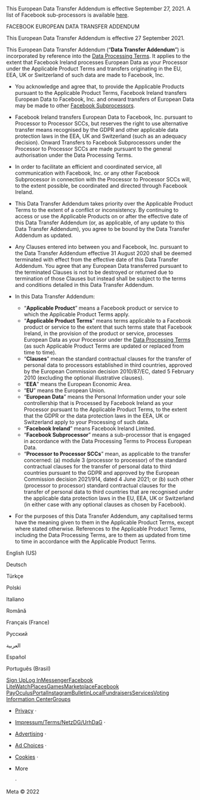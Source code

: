 This European Data Transfer Addendum is effective September 27, 2021. A list of Facebook sub-processors is available [here](https://facebook.com/legal/ads-subprocessors).

  

FACEBOOK EUROPEAN DATA TRANSFER ADDENDUM

This European Data Transfer Addendum is effective 27 September 2021.

This European Data Transfer Addendum (“**Data Transfer Addendum**”) is incorporated by reference into the [Data Processing Terms](https://www.facebook.com/legal/terms/dataprocessing/amendment). It applies to the extent that Facebook Ireland processes European Data as your Processor under the Applicable Product Terms and transfers originating in the EU, EEA, UK or Switzerland of such data are made to Facebook, Inc.

*   You acknowledge and agree that, to provide the Applicable Products pursuant to the Applicable Product Terms, Facebook Ireland transfers European Data to Facebook, Inc. and onward transfers of European Data may be made to other [Facebook Subprocessors](https://facebook.com/legal/ads-subprocessors).
*   Facebook Ireland transfers European Data to Facebook, Inc. pursuant to Processor to Processor SCCs, but reserves the right to use alternative transfer means recognised by the GDPR and other applicable data protection laws in the EEA, UK and Switzerland (such as an adequacy decision). Onward Transfers to Facebook Subprocessors under the Processor to Processor SCCs are made pursuant to the general authorisation under the Data Processing Terms.
*   In order to facilitate an efficient and coordinated service, all communication with Facebook, Inc. or any other Facebook Subprocessor in connection with the Processor to Processor SCCs will, to the extent possible, be coordinated and directed through Facebook Ireland.
*   This Data Transfer Addendum takes priority over the Applicable Product Terms to the extent of a conflict or inconsistency. By continuing to access or use the Applicable Products on or after the effective date of this Data Transfer Addendum (or, as applicable, of any update to this Data Transfer Addendum), you agree to be bound by the Data Transfer Addendum as updated.
*   Any Clauses entered into between you and Facebook, Inc. pursuant to the Data Transfer Addendum effective 31 August 2020 shall be deemed terminated with effect from the effective date of this Data Transfer Addendum. You agree that any European Data transferred pursuant to the terminated Clauses is not to be destroyed or returned due to termination of those Clauses but instead shall be subject to the terms and conditions detailed in this Data Transfer Addendum.
*   In this Data Transfer Addendum:
    
    *   “**Applicable Product**” means a Facebook product or service to which the Applicable Product Terms apply.
    *   “**Applicable Product Terms**” means terms applicable to a Facebook product or service to the extent that such terms state that Facebook Ireland, in the provision of the product or service, processes European Data as your Processor under the [Data Processing Terms](https://www.facebook.com/legal/terms/dataprocessing/amendment) (as such Applicable Product Terms are updated or replaced from time to time).
    *   “**Clauses**” mean the standard contractual clauses for the transfer of personal data to processors established in third countries, approved by the European Commission decision 2010/87/EC, dated 5 February 2010 (excluding the optional illustrative clauses).
    *   “**EEA**” means the European Economic Area.
    *   “**EU**” means the European Union.
    *   “**European Data**” means the Personal Information under your sole controllership that is Processed by Facebook Ireland as your Processor pursuant to the Applicable Product Terms, to the extent that the GDPR or the data protection laws in the EEA, UK or Switzerland apply to your Processing of such data.
    *   “**Facebook Ireland**” means Facebook Ireland Limited.
    *   “**Facebook Subprocessor**” means a sub-processor that is engaged in accordance with the Data Processing Terms to Process European Data.
    *   “**Processor to Processor SCCs**” mean, as applicable to the transfer concerned: (a) module 3 (processor to processor) of the standard contractual clauses for the transfer of personal data to third countries pursuant to the GDPR and approved by the European Commission decision 2021/914, dated 4 June 2021; or (b) such other (processor to processor) standard contractual clauses for the transfer of personal data to third countries that are recognised under the applicable data protection laws in the EU, EEA, UK or Switzerland (in either case with any optional clauses as chosen by Facebook).
    
*   For the purposes of this Data Transfer Addendum, any capitalised terms have the meaning given to them in the Applicable Product Terms, except where stated otherwise. References to the Applicable Product Terms, including the Data Processing Terms, are to them as updated from time to time in accordance with the Applicable Product Terms.

English (US)

Deutsch

Türkçe

Polski

Italiano

Română

Français (France)

Русский

العربية

Español

Português (Brasil)

[Sign Up](https://www.facebook.com/reg/)[Log In](https://www.facebook.com/login/)[Messenger](https://l.facebook.com/l.php?u=https%3A%2F%2Fmessenger.com%2F&h=AT22QULyJOp5jI4mtnEh2pwAa1_FvVRW9Bdqgo59pT_R4ALWQh8ki1SQZzTv-ylnxSXDuiYWaFPPUTRc2xdlZZHaaJa0axUfJH9iAe6Bp-w4a4IJyoGf4kjxXGQftMQeoa2GgA_1mjjX1GF_KChAjA)[Facebook Lite](https://www.facebook.com/lite/)[Watch](https://www.facebook.com/watch/)[Places](https://www.facebook.com/places/)[Games](https://www.facebook.com/games/)[Marketplace](https://www.facebook.com/marketplace/)[Facebook Pay](https://pay.facebook.com/)[Oculus](https://l.facebook.com/l.php?u=https%3A%2F%2Fwww.oculus.com%2F&h=AT22QULyJOp5jI4mtnEh2pwAa1_FvVRW9Bdqgo59pT_R4ALWQh8ki1SQZzTv-ylnxSXDuiYWaFPPUTRc2xdlZZHaaJa0axUfJH9iAe6Bp-w4a4IJyoGf4kjxXGQftMQeoa2GgA_1mjjX1GF_KChAjA)[Portal](https://portal.facebook.com/)[Instagram](https://l.facebook.com/l.php?u=https%3A%2F%2Fwww.instagram.com%2F&h=AT22QULyJOp5jI4mtnEh2pwAa1_FvVRW9Bdqgo59pT_R4ALWQh8ki1SQZzTv-ylnxSXDuiYWaFPPUTRc2xdlZZHaaJa0axUfJH9iAe6Bp-w4a4IJyoGf4kjxXGQftMQeoa2GgA_1mjjX1GF_KChAjA)[Bulletin](https://www.bulletin.com/)[Local](https://www.facebook.com/local/lists/245019872666104/)[Fundraisers](https://www.facebook.com/fundraisers/)[Services](https://www.facebook.com/biz/directory/)[Voting Information Center](https://www.facebook.com/votinginformationcenter/?entry_point=c2l0ZQ%3D%3D)[Groups](https://www.facebook.com/groups/explore/)

*   [Privacy](https://www.facebook.com/privacy/explanation/) ·
*   [Impressum/Terms/NetzDG/UrhDaG](https://www.facebook.com/terms?ref=pf) ·
*   [Advertising](https://www.facebook.com/business/) ·
*   [Ad Choices](https://www.facebook.com/help/568137493302217)   ·
*   [Cookies](https://www.facebook.com/policies/cookies/) ·
*   More
    
     ·

Meta © 2022